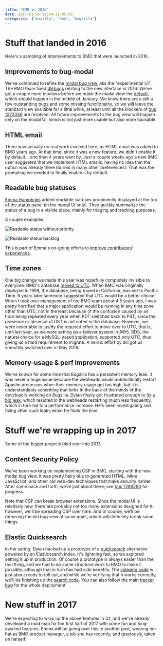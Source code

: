 ```yaml
---
title: "BMO in 2016"
date: 2017-01-05T11:54:11-05:00
categories: ["mozilla", "bmo", "bugzilla"]
---
```

Stuff that landed in 2016
=========================

Here's a sampling of improvements to BMO that were launched in 2016.

Improvements to bug-modal
-------------------------

We've continued to refine the [modal bug view][], aka the "experimental UI".
The BMO team fixed [39 bugs][] relating to the new interface in 2016.
We've got a couple more blockers before we make the modal view
the [default][], which should happen in the middle of January.  We
know there are a still a few outstanding bugs and some missing
functionality, so we will leave the standard view available for a
little while, at least until all the blockers of [bug 1273046][] are
resolved.  All future improvements to the bug view will happen only on
the modal UI, which is not just more usable but also more hackable.

HTML email
----------

There was actually no real work involved here, as HTML email was added
to BMO years ago.  At that time, since it was a new feature, we didn't
enable it by default... and then 4 years went by.  Just a couple weeks
ago a new BMO user suggested that we implement HTML emails, having no
idea that the option was already there (buried in many other
preferences).  That was the prompting we needed to finally enable it
by default.

Readable bug statuses
---------------------

[Emma Humphries][] added readable statuses prominently displayed at
the top of the status panel (in the modal UI only).  They quickly
summarize the status of a bug in a visible place, mainly for triaging
and tracking purposes.

A couple examples:

![Readable status without priority](/images/readable_status_no_priority.png)

![Readable status backlog](/images/readable_status_backlog.png)

This is part of Emma's on-going efforts to
[improve contributors' experiences][].

Time zones
----------

One big change we made this year was hopefully completely invisible to
everyone: BMO's database [moved to UTC][].  When BMO was originally
deployed in 1998, the database, being based in California, was set to
Pacific Time.  6 years later someone suggested that UTC would be a
better choice.  When I took over management of the BMO team about 4.5
years ago, I was pretty horrified that a major application would be
running in any time zone other than UTC, not in the least because of
the confusion caused by an hour being repeated every year when PDT
switched back to PST, since the presence or absence of DST is not
noted in the database.  However, we were never able to justify
the required effort to move over to UTC, that is, until last year, as
we were setting up a failover system in AWS.  RDS, the natural choice
for a MySQL-based application, supported only UTC, thus giving us a
hard requirement to migrate.  A heroic effort by dkl got us smoothly
switched over in May 2016.

Memory-usage & perf improvements
--------------------------------

We've known for some time that Bugzilla has a persistent memory leak.
It was never a huge issue because the webheads would automatically
restart Apache processes when their memory usage got too high, but it
is understandably something that lurks in the back of the minds of the
developers working on Bugzilla.  Dylan finally got frustrated enough
to [fix a big leak][], which resulted in the webheads restarting much
less frequently, which in turn led to a performance increase.  He's
been investigating and fixing other such leaks when he finds the time.


Stuff we're wrapping up in 2017
===============================

Some of the bigger projects bled over into 2017.

Content Security Policy
-----------------------

We've been working on implementing CSP in BMO, starting with the
new modal bug view.  It was pretty hairy due to generated HTML, inline
JavaScript, and other old web-dev techniques that make security
harder.  After some back and forth, we're just about there; see
[bug 1286290][] for progress.

Note that CSP can break browser extensions.  Since the modal UI is
relatively new, there are probably not too many extensions designed
for it; however, we'll be spreading CSP over time.  And of course,
we'll be removing the old bug view at some point, which will
definitely break some things.

Elastic Quicksearch
-------------------

In the spring, Dylan hacked up a prototype of a [quicksearch][]
alternative powered by an Elasticsearch index.  It's lightning fast,
so we explored setting it up in production.  Of course a prototype is
always easier than the real thing, and we had to do some structural
work to BMO to make it possible, although that in turn has had side
benefits.  The [indexing code][] is just about ready to roll out, and
while we're verifying that it works correctly, we'll be finishing up
the [search code][].  You can also follow the main [tracker bug][] for
the whole deployment.

New stuff in 2017
=================

We're expecting to wrap up the above features in Q1, and we've already
developed a road map for the first half of 2017 with some fun and
long-awaited features.  Emma will be going over this in another post,
wearing her hat as BMO product manager, a job she has recently, and
graciously, taken on herself!


[modal bug view]: https://globau.wordpress.com/2015/03/31/bmo-new-look/
[fix a big leak]: https://dylanwh.tumblr.com/post/147319029597/bmo-memory-leaks
[39 bugs]: https://bugzilla.mozilla.org/buglist.cgi?chfield=resolution&chfieldfrom=2016-01-01&chfieldvalue=FIXED&resolution=FIXED&chfieldto=2016-12-31&query_format=advanced&component=User%20Interface%3A%20Modal&product=bugzilla.mozilla.org
[default]: https://bugzilla.mozilla.org/show_bug.cgi?id=1150541
[bug 1273046]: https://bugzilla.mozilla.org/show_bug.cgi?id=1273046
[Emma Humphries]: https://emceeaich.dreamwidth.org/tag/planetmozilla
[improve contributors' experiences]: https://emceeaich.dreamwidth.org/195314.html
[moved to UTC]: https://bugzilla.mozilla.org/show_bug.cgi?id=232193
[bug 1286290]: https://bugzilla.mozilla.org/show_bug.cgi?id=1286290
[quicksearch]: https://bugzilla.mozilla.org/page.cgi?id=quicksearch.html
[indexing code]: https://bugzilla.mozilla.org/show_bug.cgi?id=1307478
[search code]: https://bugzilla.mozilla.org/show_bug.cgi?id=1307485
[tracker bug]: https://bugzilla.mozilla.org/show_bug.cgi?id=1184823
